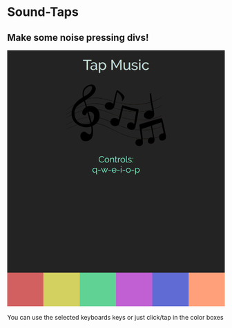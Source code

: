 # Sound-Taps
## Make some noise pressing divs!

![alt text](img/example.png)


You can use the selected keyboards keys or just click/tap in the color boxes 
